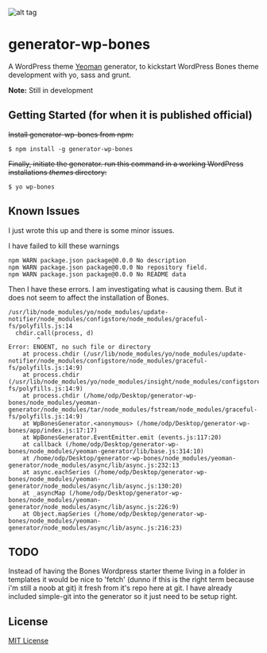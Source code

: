 ![alt tag](https://raw.github.com/0dp/generator-wp-bones/master/header.png)

# generator-wp-bones

A WordPress theme [Yeoman](http://yeoman.io) generator, to kickstart WordPress Bones
theme development with yo, sass and grunt.

**Note:** Still in development


## Getting Started (for when it is published official)


~~Install generator-wp-bones from npm:~~

```
$ npm install -g generator-wp-bones
```

~~Finally, initiate the generator. run this command in
a working WordPress installations *themes* directory:~~

```
$ yo wp-bones
```

## Known Issues

I just wrote this up and there is some minor issues.

I have failed to kill these warnings

```
npm WARN package.json package@0.0.0 No description
npm WARN package.json package@0.0.0 No repository field.
npm WARN package.json package@0.0.0 No README data
```

Then I have these errors. I am investigating what is causing them. But it does not seem to affect the installation of Bones.

```
/usr/lib/node_modules/yo/node_modules/update-notifier/node_modules/configstore/node_modules/graceful-fs/polyfills.js:14
  chdir.call(process, d)
        ^
Error: ENOENT, no such file or directory
    at process.chdir (/usr/lib/node_modules/yo/node_modules/update-notifier/node_modules/configstore/node_modules/graceful-fs/polyfills.js:14:9)
    at process.chdir (/usr/lib/node_modules/yo/node_modules/insight/node_modules/configstore/node_modules/graceful-fs/polyfills.js:14:9)
    at process.chdir (/home/odp/Desktop/generator-wp-bones/node_modules/yeoman-generator/node_modules/tar/node_modules/fstream/node_modules/graceful-fs/polyfills.js:14:9)
    at WpBonesGenerator.<anonymous> (/home/odp/Desktop/generator-wp-bones/app/index.js:17:17)
    at WpBonesGenerator.EventEmitter.emit (events.js:117:20)
    at callback (/home/odp/Desktop/generator-wp-bones/node_modules/yeoman-generator/lib/base.js:314:10)
    at /home/odp/Desktop/generator-wp-bones/node_modules/yeoman-generator/node_modules/async/lib/async.js:232:13
    at async.eachSeries (/home/odp/Desktop/generator-wp-bones/node_modules/yeoman-generator/node_modules/async/lib/async.js:130:20)
    at _asyncMap (/home/odp/Desktop/generator-wp-bones/node_modules/yeoman-generator/node_modules/async/lib/async.js:226:9)
    at Object.mapSeries (/home/odp/Desktop/generator-wp-bones/node_modules/yeoman-generator/node_modules/async/lib/async.js:216:23)
```

## TODO

Instead of having the Bones Wordpress starter theme living in a folder in templates it would be nice to 'fetch' (dunno if this is the right term because i'm still a noob at git) it fresh from it's repo here at git. I have already included simple-git into the generator so it just need to be setup right. 


## License

[MIT License](http://en.wikipedia.org/wiki/MIT_License)


